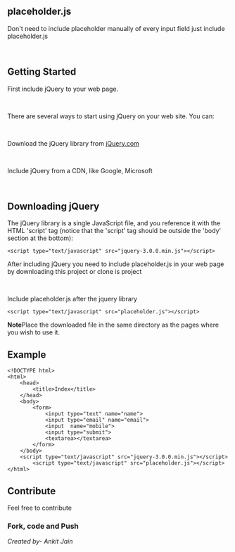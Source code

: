 <h2>placeholder.js</h2>

<p>Don't need to include placeholder manually of every input field just include placeholder.js</p><br>

<h2>Getting Started</h2>

<p>First include jQuery to your web page.</p><br>

<p>There are several ways to start using jQuery on your web site. You can:</p><br>

<p>Download the jQuery library from <a href="http://www.jQuery.com">jQuery.com</a></p><br>
<p>Include jQuery from a CDN, like Google, Microsoft</p><br>

<h2>Downloading jQuery</h2>
<p>The jQuery library is a single JavaScript file, and you reference it with the HTML 'script' tag (notice that the 'script' tag should be outside the 'body' section at the bottom):</p>

```
<script type="text/javascript" src="jquery-3.0.0.min.js"></script>
```

<p>After including jQuery you need to include placeholder.js in your web page by downloading this project or clone is project</p><br>
<p>Include placeholder.js after the jquery library</p>

```
<script type="text/javascript" src="placeholder.js"></script>
```

<p><b>Note</b>Place the downloaded file in the same directory as the pages where you wish to use it.</p>

<h2>Example</h2>

	<!DOCTYPE html>
	<html>
		<head>
			<title>Index</title>
		</head>
		<body>
			<form>
				<input type="text" name="name">
				<input type="email" name="email">
				<input  name="mobile">
				<input type="submit">
				<textarea></textarea>
			</form>
		</body>
		<script type="text/javascript" src="jquery-3.0.0.min.js"></script> 
			<script type="text/javascript" src="placeholder.js"></script>
	</html>

<h2>Contribute</h2>
<p>Feel free to contribute</p>
<h3>Fork, code and Push</h3>

<address>Created by- Ankit Jain</address>
